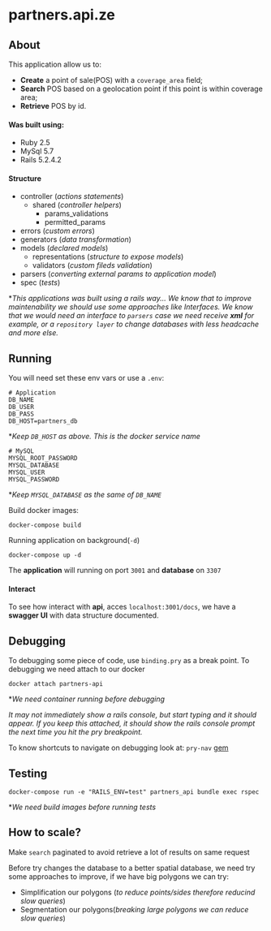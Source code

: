 # partners.api.ze

## About

This application allow us to:
- **Create** a point of sale(POS) with a `coverage_area` field;
- **Search** POS based on a geolocation point if this point is within coverage area;
- **Retrieve** POS by id.

#### Was built using:
- Ruby 2.5
- MySql 5.7
- Rails 5.2.4.2

#### Structure
- controller (*actions statements*)
  - shared (*controller helpers*)
    - params_validations
    - permitted_params
- errors (*custom errors*)
- generators (*data transformation*)
- models (*declared models*)
  - representations (*structure to expose models*)
  - validators (*custom fileds validation*)
- parsers (*converting external params to application model*)
- spec (*tests*)

**This applications was built using a rails way... We know that to improve maintenability we should use some approaches like Interfaces. We know that we would need an interface to `parsers` case we need receive **xml** for example, or a `repository layer` to change databases with less headcache and more else.*

## Running

You will need set these env vars or use a `.env`:

    # Application
    DB_NAME
    DB_USER
    DB_PASS
    DB_HOST=partners_db

**Keep `DB_HOST` as above. This is the docker service name*

    # MySQL
    MYSQL_ROOT_PASSWORD
    MYSQL_DATABASE
    MYSQL_USER
    MYSQL_PASSWORD

**Keep `MYSQL_DATABASE` as the same of `DB_NAME`*

Build docker images:

    docker-compose build

Running application on background(`-d`)

    docker-compose up -d

The **application** will running on port `3001` and **database** on `3307`

#### Interact

To see how interact with **api**, acces `localhost:3001/docs`, we have a **swagger UI** with data structure documented.

## Debugging

To debugging some piece of code, use `binding.pry` as a break point. To debugging we need attach to our docker

    docker attach partners-api

**We need container running before debugging*

*It may not immediately show a rails console, but start typing and it should appear. If you keep this attached, it should show the rails console prompt the next time you hit the pry breakpoint.*

To know shortcuts to navigate on debugging look at: `pry-nav` [gem](https://github.com/nixme/pry-nav#pry-nav)

## Testing

    docker-compose run -e "RAILS_ENV=test" partners_api bundle exec rspec

**We need build images before running tests*

## How to scale?

Make `search` paginated to avoid retrieve a lot of results on same request

Before try changes the database to a better spatial database, we need try some approaches to improve, if we have big polygons we can try:
  - Simplification our polygons (*to reduce points/sides therefore reducind slow queries*)
  - Segmentation our polygons(*breaking large polygons we can reduce slow queries*)
